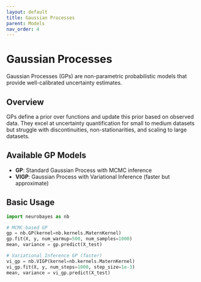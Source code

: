 ```yaml
---
layout: default
title: Gaussian Processes
parent: Models
nav_order: 4
---
```


# Gaussian Processes

Gaussian Processes (GPs) are non-parametric probabilistic models that provide well-calibrated uncertainty estimates.

## Overview

GPs define a prior over functions and update this prior based on observed data. They excel at uncertainty quantification for small to medium datasets but struggle with discontinuities, non-stationarities, and scaling to large datasets.

## Available GP Models

- **GP**: Standard Gaussian Process with MCMC inference
- **VIGP**: Gaussian Process with Variational Inference (faster but approximate)

## Basic Usage

```python
import neurobayes as nb

# MCMC-based GP
gp = nb.GP(kernel=nb.kernels.MaternKernel)
gp.fit(X, y, num_warmup=500, num_samples=1000)
mean, variance = gp.predict(X_test)

# Variational Inference GP (faster)
vi_gp = nb.VIGP(kernel=nb.kernels.MaternKernel)
vi_gp.fit(X, y, num_steps=1000, step_size=1e-3)
mean, variance = vi_gp.predict(X_test)
```
